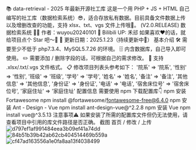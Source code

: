 📚 data-retrieval - 2025 年最新开源社工库
这是一个用 PHP + JS + HTML 自己编写的社工库（数据检索系统）😎，适合存放私有数据。目前具备文件数据上传以及增删改查的功能，支持 xlsx、txt、vgs 文件上传哦👏。
(V2.0.RELEASE) 数据检索系统
👨‍💻 作者：wuyou20240101
🎥 Bilibili UP: 禾邧
如果喜欢❤的话，就给项目点个 Star 吧～🌟
📅 更新日期：2025.1.23（持续更新中🚀）
基本介绍
🛠️ 需要至少不低于 php7.3.4、MySQL5.7.26 的环境。
🗄️ 内含数据库，自己导入即可使用。
✏️ 需要添加 / 删除字段的话，可根据自己的需求修改。
📂 支持 .xlsx/.txt/.vgs 文件格式。
📋 修改项目列表头参考如下：
'院系' => '院系',
'性别' => '性别',
'班级' => '班级',
'学号' => '学号',
'姓名' => '姓名',
'备注' => '备注',
'其他信息' => '其他信息',
'身份证' => '身份证',
'电话' => '电话',
'宿舍床位号' => '宿舍床位号',
'家庭住址' => '家庭住址'
配置信息
需要使用 npm 下载配置库👇
npm 安装 Fortawesome
npm install @fortawesome/fontawesome-free@6.4.0
npm 安装 Ant - Design - Vue
npm install ant-design-vue@^2.2.8
npm 安装 Vue
npm install vue@^3.5.13
注意事项⚠️
如果安装了所需的配置库文件但仍无法使用，请查看项目中引用的库文件路径是否正确。
截图
首页 / 修改 / 上传
![d797ef1af991484eea3b09ef41a74dd](https://github.com/user-attachments/assets/aba8f61f-20ff-4356-9135-2ec2800f7178)
![84b51b39b42ab62cb404514469b559a](https://github.com/user-attachments/assets/84caba64-1c4d-49f7-a24b-d9a25e42f7d8)
![cf47ad163556a1e0fa8aa13f4038499](https://github.com/user-attachments/assets/e358f48e-3525-4b0b-84ad-b3a7601bd064)
